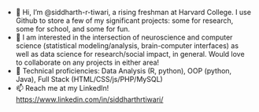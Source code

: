 - 👋 Hi, I’m @siddharth-r-tiwari, a rising freshman at Harvard College. I use Github to store a few of my significant projects: some for research, some for school, and some for fun.
- 👀 I am interested in the intersection of neuroscience and computer science (statistical modeling/analysis, brain-computer interfaces) as well as data science for research/social impact, in general. Would love to collaborate on any projects in either area!
- 🌱 Technical proficiencies: Data Analysis (R, python), OOP (python, Java), Full Stack (HTML/CSS/js/PHP/MySQL)
- 📫 Reach me at my LinkedIn! https://www.linkedin.com/in/siddharthrtiwari/  

<!---
siddharth-r-tiwari/siddharth-r-tiwari is a ✨ special ✨ repository because its `README.md` (this file) appears on your GitHub profile.
You can click the Preview link to take a look at your changes.
--->
